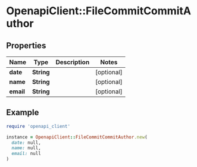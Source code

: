 # OpenapiClient::FileCommitCommitAuthor

## Properties

| Name | Type | Description | Notes |
| ---- | ---- | ----------- | ----- |
| **date** | **String** |  | [optional] |
| **name** | **String** |  | [optional] |
| **email** | **String** |  | [optional] |

## Example

```ruby
require 'openapi_client'

instance = OpenapiClient::FileCommitCommitAuthor.new(
  date: null,
  name: null,
  email: null
)
```

